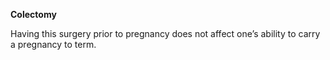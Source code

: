 **Colectomy**

Having this surgery prior to pregnancy does not affect one’s ability to carry a pregnancy to term.    
